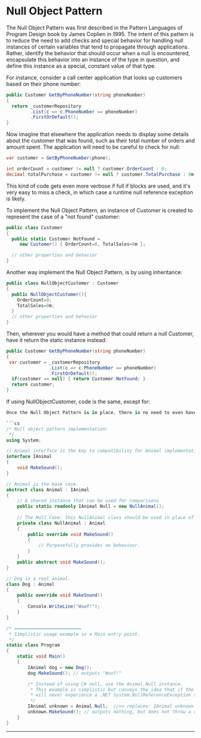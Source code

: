 **Null Object Pattern**
===
The Null Object Pattern was first described in the Pattern Languages of Program Design book by James Coplien in 1995. The intent of this pattern is to reduce the need to add checks and special behavior for handling null instances of certain variables that tend to propagate through applications. Rather, identify the behavior that should occur when a null is encountered, encapsulate this behavior into an instance of the type in question, and define this instance as a special, constant value of that type.

For instance, consider a call center application that looks up customers based on their phone number:
```cs
public Customer GetByPhoneNumber(string phoneNumber)
{
  return _customerRepository
         .List(c => c.PhoneNumber == phoneNumber)
         .FirstOrDefault();
}
```

Now imagine that elsewhere the application needs to display some details about the customer that was found, such as their total number of orders and amount spent. The application will need to be careful to check for null:
```cs
var customer = GetByPhoneNumber(phone);

int orderCount = customer != null ? customer.OrderCount : 0;
decimal totalPurchase = customer != null ? customer.TotalPurchase : 0m;
```

This kind of code gets even more verbose if full if blocks are used, and it's very easy to miss a check, in which case a runtime null reference exception is likely.

To implement the Null Object Pattern, an instance of Customer is created to represent the case of a "not found" customer:
```cs
public class Customer
{
  public static Customer NotFound =
     new Customer() { OrderCount=0, TotalSales=0m };

  // other properties and behavior
}
```

Another way implement the Null Object Pattern, is by using inheritance:
```cs
public class NullObjectCustomer : Customer
{
  public NullObjectCustomer(){
    OrderCount=0;
    TotalSales=0m;
  }
  // other properties and behavior
}
```

Then, wherever you would have a method that could return a null Customer, have it return the static instance instead:
```cs
public Customer GetByPhoneNumber(string phoneNumber)
{
 var customer = _customerRepository
                .List(c => c.PhoneNumber == phoneNumber)
                .FirstOrDefault();
  if(customer == null) { return Customer.NotFound; }
  return customer;
}
```

If using NullObjectCustomer, code is the same, except for:
```cs
Once the Null Object Pattern is in place, there is no need to even have the local variables (orderCount, totalPurchase) shown in the example above, as they only existed because the customer instance might be null. Likewise, their null checks aren't needed - overall the client code is simpler, and probably has less duplicate code, since frequently these kinds of null checks proliferate throughout the code base (this is symptomatic of the fact that nulls violate the Liskov Substitution Principle.

```cs
/* Null object pattern implementation:
 */
using System;

// Animal interface is the key to compatibility for Animal implementations below.
interface IAnimal
{
	void MakeSound();
}

// Animal is the base case.
abstract class Animal : IAnimal
{
	// A shared instance that can be used for comparisons
	public static readonly IAnimal Null = new NullAnimal();
	
	// The Null Case: this NullAnimal class should be used in place of C# null keyword.
	private class NullAnimal : Animal
	{
		public override void MakeSound()
		{
			// Purposefully provides no behaviour.
		}
	}
	public abstract void MakeSound();
}

// Dog is a real animal.
class Dog : Animal
{
	public override void MakeSound()
	{
		Console.WriteLine("Woof!");
	}
}

/* =========================
 * Simplistic usage example in a Main entry point.
 */
static class Program
{
	static void Main()
	{
		IAnimal dog = new Dog();
		dog.MakeSound(); // outputs "Woof!"

		/* Instead of using C# null, use the Animal.Null instance.
         * This example is simplistic but conveys the idea that if the Animal.Null instance is used then the program
         * will never experience a .NET System.NullReferenceException at runtime, unlike if C# null were used.
         */
		IAnimal unknown = Animal.Null;  //<< replaces: IAnimal unknown = null;
		unknown.MakeSound(); // outputs nothing, but does not throw a runtime exception        
	}
}
```

---
